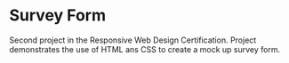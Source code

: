# Survey Form

Second project in the Responsive Web Design Certification.
Project demonstrates the use of HTML ans CSS to create a mock up survey form.

